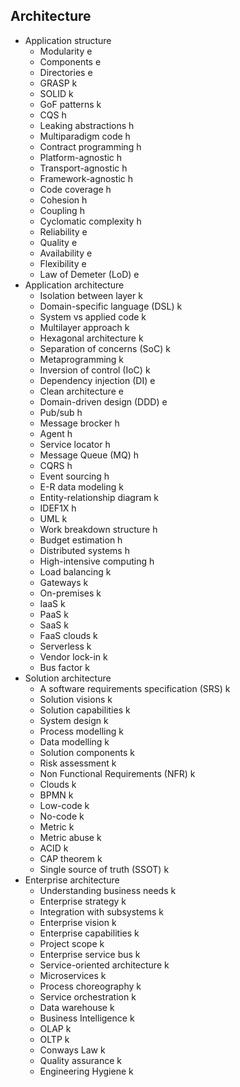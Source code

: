 ## Architecture

- Application structure
  - Modularity e
  - Components e
  - Directories e
  - GRASP k
  - SOLID k
  - GoF patterns k
  - CQS h
  - Leaking abstractions h
  - Multiparadigm code h
  - Contract programming h
  - Platform-agnostic h
  - Transport-agnostic h
  - Framework-agnostic h
  - Code coverage h
  - Cohesion h
  - Coupling h
  - Cyclomatic complexity h
  - Reliability e
  - Quality e
  - Availability e
  - Flexibility e
  - Law of Demeter (LoD) e
- Application architecture
  - Isolation between layer k
  - Domain-specific language (DSL) k
  - System vs applied code k
  - Multilayer approach k
  - Hexagonal architecture k
  - Separation of concerns (SoC) k
  - Metaprogramming k
  - Inversion of control (IoC) k
  - Dependency injection (DI) e
  - Clean architecture e
  - Domain-driven design (DDD) e
  - Pub/sub h
  - Message brocker h
  - Agent h
  - Service locator h
  - Message Queue (MQ) h
  - CQRS h
  - Event sourcing h
  - E-R data modeling k
  - Entity-relationship diagram k
  - IDEF1X h
  - UML k
  - Work breakdown structure h
  - Budget estimation h
  - Distributed systems h
  - High-intensive computing h
  - Load balancing k
  - Gateways k
  - On-premises k
  - IaaS k
  - PaaS k
  - SaaS k
  - FaaS clouds k
  - Serverless k
  - Vendor lock-in k
  - Bus factor k
- Solution architecture
  - A software requirements specification (SRS) k
  - Solution visions k
  - Solution capabilities k
  - System design k
  - Process modelling k
  - Data modelling k
  - Solution components k
  - Risk assessment k
  - Non Functional Requirements (NFR) k
  - Clouds k
  - BPMN k
  - Low-code k
  - No-code k
  - Metric k
  - Metric abuse k 
  - ACID k
  - CAP theorem k
  - Single source of truth (SSOT) k
- Enterprise architecture
  - Understanding business needs k
  - Enterprise strategy k
  - Integration with subsystems k
  - Enterprise vision k
  - Enterprise capabilities k
  - Project scope k
  - Enterprise service bus k
  - Service-oriented architecture k
  - Microservices k
  - Process choreography k
  - Service orchestration k
  - Data warehouse k
  - Business Intelligence k
  - OLAP k
  - OLTP k
  - Conways Law k
  - Quality assurance k
  - Engineering Hygiene k
